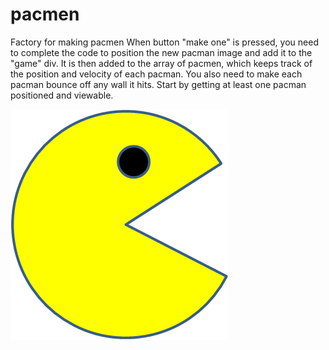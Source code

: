# pacmen

Factory for making pacmen
When button "make one" is pressed, you need to complete the code
to position the new pacman image and add it to the "game" div. It is then added to the array of pacmen, which keeps track of the position and velocity of each pacman.
You also need to make each pacman bounce off any wall it hits.
Start by getting at least one pacman positioned and viewable.

<img src="PacMan1.png">
